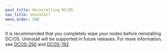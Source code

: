 ```yaml
---
post_title: Uninstalling DC/OS
nav_title: Uninstall
menu_order: 500
---
```


It is recommended that you completely wipe your nodes before reinstalling DC/OS. Uninstall will be supported in future releases. For more information, see [DCOS-250](https://dcosjira.atlassian.net/browse/DCOS-250) and [DCOS-192](https://dcosjira.atlassian.net/browse/DCOS-192).
